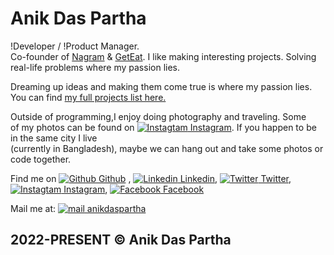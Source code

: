 # Anik Das Partha

!Developer / !Product Manager. <br/>
Co-founder of [Nagram](https://www.nagram.com.bd) & [GetEat](https://geteat.vercel.app/). I like making interesting projects. Solving real-life problems where my passion lies.

Dreaming up ideas and making them come true is where my passion lies.  
You can find [my full projects list here.](https://heyanik.vercel.app/projects)

Outside of programming,I enjoy doing photography and traveling. Some  
of my photos can be found on <a href="https://www.instagram.com/anik.me/" rel="Instagram" target="_blank">![Instagtam](insta.gif) Instagram</a>. If you happen to be in the same city I live  
(currently in Bangladesh), maybe we can hang out and take some photos or code together.

<!-- Find me on [Github](https://github.com/anikdaspartha58) ,[Twitter](https://twitter.com/hianikdaspartha)   -->

Find me on <a href="https://github.com/heyanik" rel="Github" target="_blank">![Github](github.gif) Github</a> , <a href="https://www.linkedin.com/in/anikdaspartha/" rel="Linkedin" target="_blank">![Linkedin](linkedin.gif) Linkedin</a>, <a href="https://twitter.com/hianikdaspartha" rel="Twitter" target="_blank">![Twitter](twitter.gif) Twitter</a>, <a href="https://www.instagram.com/anik.me/" rel="Instagram" target="_blank">![Instagtam](insta.gif) Instagram</a>, <a href="https://facebook.com/anikdaspartha" rel="Facebook" target="_blank">![Facebook](facebook.gif) Facebook</a>

<!-- Mail me at: <a href="mailto:anikdaspartha58@gmail.com">anikdaspartha@gmail.com</a> -->

Mail me at: <a href="mailto:anikdaspartha58@gmail.com" rel="mail" target="_blank">![mail](mail.gif) anikdaspartha</a>

## 2022-PRESENT © Anik Das Partha
